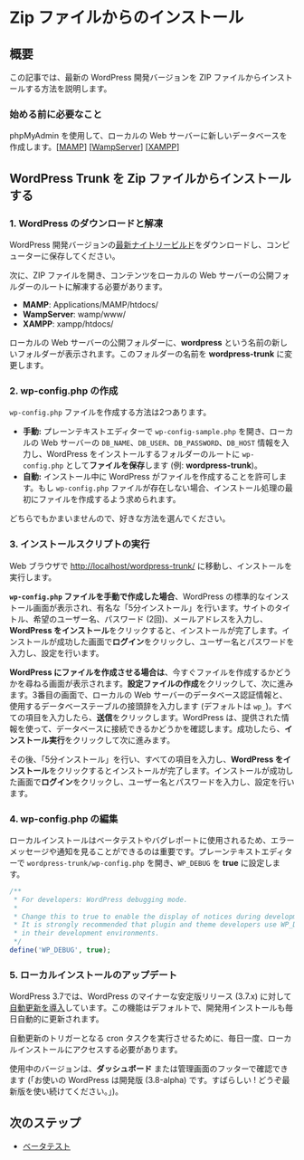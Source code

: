 <!--
# Installing from a Zip File
-->

# Zip ファイルからのインストール

<!--
## Overview
-->

## 概要

<!--
This article will walk you through installing the latest WordPress development version from a zip file.
-->

この記事では、最新の WordPress 開発バージョンを ZIP ファイルからインストールする方法を説明します。

<!--
### What You Will Need Before Starting
-->

### 始める前に必要なこと

<!--
Create a new database in your local web server using phpMyAdmin. \[[MAMP](https://make.wordpress.org/core/handbook/installing-a-local-server/installing-mamp/#5-creating-a-mysql-database-with-mamp)\] \[[WampServer](https://make.wordpress.org/core/handbook/installing-a-local-server/installing-wampserver/#5-creating-a-mysql-database-with-wampserver)\] \[[XAMPP](https://make.wordpress.org/core/handbook/installing-a-local-server/installing-xampp/#6-creating-a-mysql-database-with-xampp)\]
-->

phpMyAdmin を使用して、ローカルの Web サーバーに新しいデータベースを作成します。\[[MAMP](https://ja.wordpress.org/team/handbook/core/installing-a-local-server/mamp/#5-creating-a-mysql-database-with-mamp)\] \[[WampServer](https://ja.wordpress.org/team/handbook/core/installing-a-local-server/wampserver/#5-creating-a-mysql-database-with-wampserver)\] \[[XAMPP](https://ja.wordpress.org/team/handbook/core/installing-a-local-server/installing-xampp/#6-creating-a-mysql-database-with-xampp)\]

<!--
## Installing WordPress Trunk from a Zip File
-->

## WordPress Trunk を Zip ファイルからインストールする

<!--
### 1\. Download/Extract WordPress
-->

### 1\. WordPress のダウンロードと解凍

<!--
Download the [latest nightly build](https://wordpress.org/nightly-builds/wordpress-latest.zip) of the WordPress development version and save it to your computer.
-->

WordPress 開発バージョンの[最新ナイトリービルド](https://wordpress.org/nightly-builds/wordpress-latest.zip)をダウンロードし、コンピューターに保存してください。

<!--
Next you will need to open the zip file, and extract the contents into the root of your local web server’s public folder:
-->

次に、ZIP ファイルを開き、コンテンツをローカルの Web サーバーの公開フォルダーのルートに解凍する必要があります。

*   **MAMP**: Applications/MAMP/htdocs/
*   **WampServer**: wamp/www/
*   **XAMPP**: xampp/htdocs/

<!--
A new folder will appear in your local web server’s public folder named **wordpress**. Rename this folder **wordpress-trunk**.
-->

ローカルの Web サーバーの公開フォルダーに、**wordpress** という名前の新しいフォルダーが表示されます。このフォルダーの名前を **wordpress-trunk** に変更します。

<!--
### 2\. Creating wp-config.php
-->

### 2\. wp-config.php の作成

<!--
There are two ways you can create the `wp-config.php` file:
-->

`wp-config.php` ファイルを作成する方法は2つあります。

<!--
*   **Manual:** Open `wp-config-sample.php` in your plain text editor and enter the `DB_NAME`, `DB_USER`, `DB_PASSWORD`, and `DB_HOST` information for your local web server, then **Save the file** as `wp-config.php` in the root of the folder WordPress will be installed in (e.g. **wordpress-trunk**).
*   **Automated:** Allow WordPress to create the file during the installation process. If there is no `wp-config.php` file present, you will be asked to create one at the beginning of the install process.
-->

*   **手動:** プレーンテキストエディターで `wp-config-sample.php` を開き、ローカルの Web サーバーの `DB_NAME`、`DB_USER`、`DB_PASSWORD`、`DB_HOST` 情報を入力し、WordPress をインストールするフォルダーのルートに `wp-config.php` として**ファイルを保存**します (例: **wordpress-trunk**)。
*   **自動:** インストール中に WordPress がファイルを作成することを許可します。もし `wp-config.php` ファイルが存在しない場合、インストール処理の最初にファイルを作成するよう求められます。

<!--
Both are acceptable – use the method that you prefer.
-->

どちらでもかまいませんので、好きな方法を選んでください。

<!--
### 3\. Run the Install Script
-->

### 3\. インストールスクリプトの実行

<!--
In your web browser, navigate to [http://localhost/wordpress-trunk/](http://localhost/wordpress-trunk/) to run the installation process.
-->

Web ブラウザで [http://localhost/wordpress-trunk/](http://localhost/wordpress-trunk/) に移動し、インストールを実行します。

<!--
**If you created your `wp-config.php` file manually**, you will be presented with the standard WordPress installation screen. You will do the famous “5 minute install” – enter your site title, desired username, choice of a password (twice), and your e-mail address, then **click Install WordPress** to complete the installation. **Click Log In** on the Success screen, enter your username and password, and configure the settings for your preferences.
-->

**`wp-config.php` ファイルを手動で作成した場合**、WordPress の標準的なインストール画面が表示され、有名な「5分インストール」を行います。サイトのタイトル、希望のユーザー名、パスワード (2回)、メールアドレスを入力し、**WordPress をインストール**をクリックすると、インストールが完了します。インストールが成功した画面で**ログイン**をクリックし、ユーザー名とパスワードを入力し、設定を行います。

<!--
**If you prefer to let WordPress create the file**, you will be presented with a screen asking if you want to create the file now. **Click Create a Configuration File** to continue. Enter your database credentials for your local web server on the third screen, as well as the database table prefix you want to use (default is `wp_`). After you complete all the fields, **click Submit**. WordPress will check that it can connect to your database with the information you provided. If successful, **click Run the install** to proceed.
-->

**WordPress にファイルを作成させる場合は**、今すぐファイルを作成するかどうかを尋ねる画面が表示されます。**設定ファイルの作成**をクリックして、次に進みます。3番目の画面で、ローカルの Web サーバーのデータベース認証情報と、使用するデータベーステーブルの接頭辞を入力します (デフォルトは `wp_`)。すべての項目を入力したら、**送信**をクリックします。WordPress は、提供された情報を使って、データベースに接続できるかどうかを確認します。成功したら、**インストール実行**をクリックして次に進みます。

<!--
You will then do the “5 minute install”, complete all the fields, and **click Install WordPress** to complete the installation. **Click Log In** on the Success screen, enter your username and password, and configure your settings.
-->

その後、「5分インストール」を行い、すべての項目を入力し、**WordPress をインストール**をクリックするとインストールが完了します。インストールが成功した画面で**ログイン**をクリックし、ユーザー名とパスワードを入力し、設定を行います。

<!--
### 4\. Edit wp-config.php
-->

### 4\. wp-config.php の編集

<!--
Your local install will be used for beta testing and reporting bugs, so it is important for you to see error messages and notices. Open `wordpress-trunk/wp-config.php` in your plain text editor, and set `WP_DEBUG` to **true**:
-->

ローカルインストールはベータテストやバグレポートに使用されるため、エラーメッセージや通知を見ることができるのは重要です。プレーンテキストエディターで `wordpress-trunk/wp-config.php` を開き、`WP_DEBUG` を **true** に設定します。

```php
/**
 * For developers: WordPress debugging mode.
 *
 * Change this to true to enable the display of notices during development.
 * It is strongly recommended that plugin and theme developers use WP_DEBUG
 * in their development environments.
 */
define('WP_DEBUG', true);
```

<!--
### 5\. Updating Your Local Install
-->

### 5\. ローカルインストールのアップデート

<!--
WordPress 3.7 [introduced automatic updates](https://codex.wordpress.org/Configuring_Automatic_Background_Updates) for minor stable WordPress releases (3.7.x). This feature, by default, will also automatically update your development install daily.
-->

WordPress 3.7では、WordPress のマイナーな安定版リリース (3.7.x) に対して[自動更新を導入](https://codex.wordpress.org/Configuring_Automatic_Background_Updates)しています。この機能はデフォルトで、開発用インストールも毎日自動的に更新されます。

<!--
You will need to visit your local install once daily to make the cron task run that triggers the automatic update.
-->

自動更新のトリガーとなる cron タスクを実行させるために、毎日一度、ローカルインストールにアクセスする必要があります。

<!--
You can check what version you’re using either on the **Dashboard**, or by checking the footer of any admin page (*You are using a development version (3.8-alpha). Cool! Please stay updated.*).
-->

使用中のバージョンは、**ダッシュボード** または管理画面のフッターで確認できます (「お使いの WordPress は開発版 (3.8-alpha) です。すばらしい ! どうぞ最新版を使い続けてください。」)。

<!--
## Next Steps
-->

## 次のステップ

<!--
*   [Beta Testing](https://make.wordpress.org/core/handbook/testing/beta/)
-->

*   [ベータテスト](https://ja.wordpress.org/team/handbook/core/testing/beta/)
